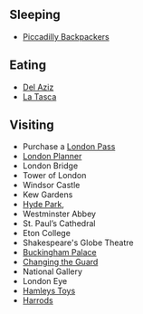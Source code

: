 <!-- 
.. link: 
.. description: 
.. tags: 
.. date: 2013/08/25 21:37:05
.. title: London
.. slug: london
-->

## Sleeping

* [Piccadilly Backpackers](http://www.piccadillyhotel.net/)

## Eating

* [Del Aziz](http://www.delaziz.co.uk/)
* [La Tasca](http://www.latasca.com/james-street/)

## Visiting

* Purchase a [London Pass](http://www.londonpass.it/)
* [London Planner](http://www.visitlondon.com/traveller-information/getting-around-london/london-maps-and-guides/london-planner)
* London Bridge
* Tower of London
* Windsor Castle
* Kew Gardens
* [Hyde Park](http://www.royalparks.org.uk/parks/hyde-park), 
* Westminster Abbey
* St. Paul’s Cathedral
* Eton College
* Shakespeare's Globe Theatre
* [Buckingham Palace](http://www.royal.gov.uk/theroyalresidences/buckinghampalace/buckinghampalace.aspx)
* [Changing the Guard](http://www.royal.gov.uk/royaleventsandceremonies/changingtheguard/overview.aspx)
* National Gallery
* London Eye
* [Hamleys Toys](http://www.hamleys.com/)
* [Harrods](http://www.harrods.com/)

